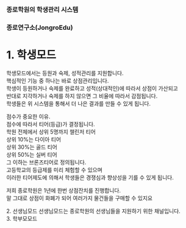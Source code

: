 <div class="header">
 <h3>종로학원의 학생관리 시스템</h3> 
 <h3>종로연구소(JongroEdu)</h3>
</div>

<div class="student">
 <h1>1. 학생모드</h1>
 <p> 학생모드에서는 등원과 숙제, 성적관리를 지원합니다.<br/>
 핵심적인 기능 중 하나는 바로 상점관리입니다.<br/>
 학생이 등원하거나 숙제를 완료하고 성적(상대적인)에 따라서 상점이 가산되고<br/>
 반대로 지각하거나 숙제를 하지 않으면 그 비율에 따라서 감점됩니다.<br/>
 학생들은 위 시스템을 통해서 더 나은 결과를 만들 수 있게 됩니다.<br/>

  점수가 중요한 이유.<br/>
 점수에 따라서 티어(등급)가 결정됩니다.<br/>
 학원 전체에서 상위 5명까지 챌린저 티어<br/>
 상위 10%는 다이아 티어<br/>
 상위 30%는 골드 티어<br/>
 상위 50%는 실버 티어<br/>
 그 이하는 브론즈티어로 정의됩니다.<br/>
 고등학교의 등급제를 미리 체험할 수 있으며<br/>
 이러한 티어제도에 의해서 학생들은 경쟁심과 향상성을 기를 수 있게 됩니다.<br/>

  저희 종로학원은 1년에 한번 상점잔치를 진행합니다.<br/>
 말 그대로 상점이 화폐가 되어 여러가지 물건들을 구매할 수 있지요</p>
</div>

<div class="teacher">
 2. 선생님모드
 선생님모드는 종로학원의 선생님들을 지원하기 위한 채널입니다.
</div>
<div class="parents">
 3. 학부모모드
</div>
